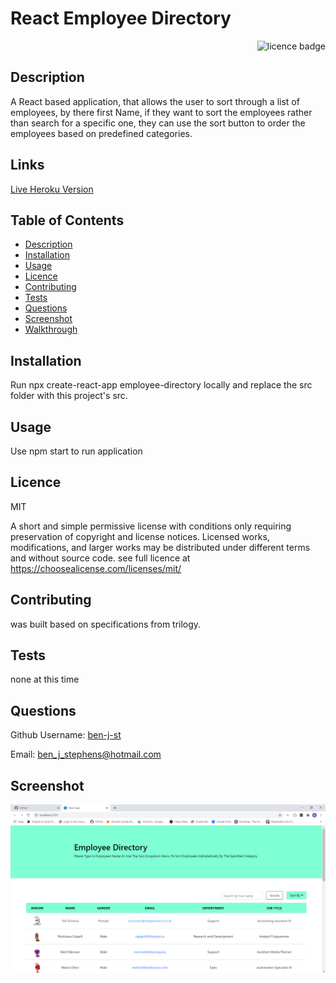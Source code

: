# React Employee Directory

    
<div align="right"><img alt="licence badge" src="https://img.shields.io/badge/licence-MIT-yellow"></div>

## Description 

A React based application, that allows the user to sort through a list of employees, by there first Name, if they want to sort the employees rather than search for a specific one, they can use the sort button to order the employees based on predefined categories.

## Links

<a href="https://obscure-crag-44110.herokuapp.com/">Live Heroku Version</a>

## Table of Contents

* [Description](#Description)
* [Installation](#Installation)
* [Usage](#Usage)
* [Licence](#Licence)
* [Contributing](#Contributing)
* [Tests](#Tests)
* [Questions](#Questions)
* [Screenshot](#Screenshot)
* [Walkthrough](#Walkthrough-video)

## Installation

Run npx create-react-app employee-directory locally and replace the src folder with this project's src.

## Usage

Use npm start to run application

## Licence 

MIT

A short and simple permissive license with conditions only requiring preservation of copyright and license notices. Licensed works, modifications, and larger works may be distributed under different terms and without source code. see full licence at https://choosealicense.com/licenses/mit/

## Contributing 

was built based on specifications from trilogy.

## Tests

none at this time

## Questions

Github Username: <a href="https://github.com/ben-j-st">ben-j-st</a>

Email: ben_j_stephens@hotmail.com

## Screenshot 

![screenshot](./src/assets/Screenshot.PNG) 


